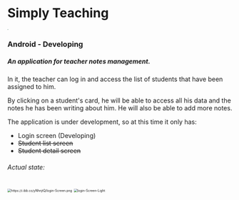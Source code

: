 # Simply Teaching



<img src="https://i.ibb.co/jwjFQbR/Logo-Aplicacion.png" style="zoom:10%;" />

### Android - Developing

##### An application for teacher notes management. 

In it, the teacher can log in and access the list of students that have been assigned to him.

By clicking on a student's card, he will be able to access all his data and the notes he has been writing about him. He will also be able to add more notes.



The application is under development, so at this time it only has:

- Login screen (Developing)
- ~~Student list screen~~
- ~~Student detail screen~~



###### Actual state:

<img src="https://i.ibb.co/yNhnjtQ/login-Screen.png" alt="https://i.ibb.co/yNhnjtQ/login-Screen.png" style="zoom: 50%;" />

<img src="https://i.ibb.co/kcJTyPR/login-Screen-Light.png" alt="login-Screen-Light" border="0" style="zoom:50%;" >
